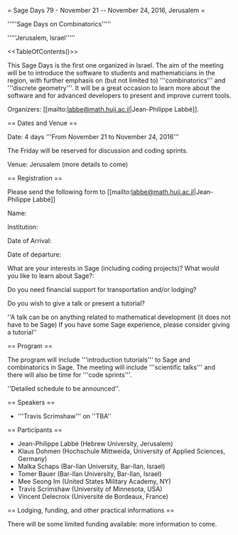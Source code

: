 = Sage Days 79 - November 21 -- November 24, 2016, Jerusalem =

'''''Sage Days on Combinatorics'''''

'''''Jerusalem, Israel'''''

<<TableOfContents()>>

This Sage Days is the first one organized in Israel. The aim of the meeting will be to introduce the software to students and mathematicians in the region, with further emphasis on (but not limited to) '''combinatorics''' and '''discrete geometry'''. It will be a great occasion to learn more about the software and for advanced developers to present and improve current tools.

Organizers: [[mailto:labbe@math.huji.ac.il|Jean-Philippe Labbé]]. 

== Dates and Venue ==

Date: 4 days '''From November 21 to November 24, 2016'''

The Friday will be reserved for discussion and coding sprints.

Venue: Jerusalem (more details to come)

== Registration ==

Please send the following form to [[mailto:labbe@math.huji.ac.il|Jean-Philippe Labbé]]

Name:

Institution:

Date of Arrival:

Date of departure:

What are your interests in Sage (including coding projects)? What would you like to learn about Sage?:

Do you need financial support for transportation and/or lodging?

Do you wish to give a talk or present a tutorial? 

''A talk can be on anything related to mathematical development (it does not have to be Sage)
If you have some Sage experience, please consider giving a tutorial''

== Program ==

The program will include '''introduction tutorials''' to Sage and combinatorics in Sage. The meeting will include '''scientific talks''' and there will also be time for '''code sprints'''.

''Detailed schedule to be announced''. 

== Speakers ==

 * '''Travis Scrimshaw''' on ''TBA''

== Participants ==

 * Jean-Philippe Labbé (Hebrew University, Jerusalem)
 * Klaus Dohmen (Hochschule Mittweida, University of Applied Sciences, Germany)
 * Malka Schaps (Bar-Ilan University, Bar-Ilan, Israel)
 * Tomer Bauer (Bar-Ilan University, Bar-Ilan, Israel)
 * Mee Seong Im (United States Military Academy, NY)
 * Travis Scrimshaw (University of Minnesota, USA)
 * Vincent Delecroix (Université de Bordeaux, France)

== Lodging, funding, and other practical informations ==

There will be some limited funding available: more information to come.
